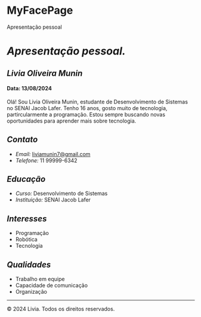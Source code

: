 # MyFacePage
 Apresentação pessoal

# *Apresentação pessoal.*

## *Livia Oliveira Munin*
#### Data: 13/08/2024

Olá! Sou Livia Oliveira Munin, estudante de Desenvolvimento de Sistemas no SENAI Jacob Lafer. Tenho 16 anos, gosto muito de tecnologia, partircularmente a programação. Estou sempre buscando novas oportunidades para aprender mais sobre tecnologia.

## *Contato*

* *Email:* liviamunin7@gmail.com
* *Telefone:* 11 99999-6342

## *Educação*

* *Curso:* Desenvolvimento de Sistemas
* *Instituição:* SENAI Jacob Lafer

## *Interesses*

* Programação
* Robótica
* Tecnologia

## *Qualidades*

* Trabalho em equipe
* Capacidade de comunicação
* Organização

---
© 2024 Livia. Todos os direitos reservados.